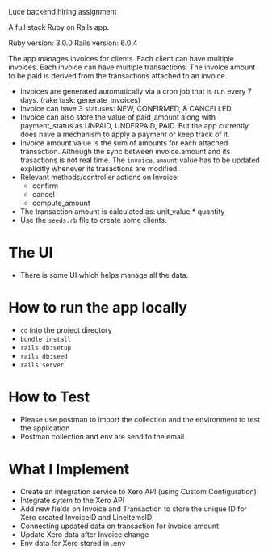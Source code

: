 Luce backend hiring assignment

A full stack Ruby on Rails app.

Ruby version: 3.0.0
Rails version: 6.0.4

The app manages invoices for clients.
Each client can have multiple invoices. Each invoice can have multiple transactions. The invoice amount to be paid is derived from the transactions attached to an invoice.

- Invoices are generated automatically via a cron job that is run every 7 days. (rake task: generate_invoices)
- Invoice can have 3 statuses: NEW, CONFIRMED, & CANCELLED
- Invoice can also store the value of paid_amount along with payment_status as UNPAID, UNDERPAID, PAID. But the app currently does have a mechanism to apply a payment or keep track of it.
- Invoice amount value is the sum of amounts for each attached transaction. Although the sync between invoice.amount and its trasactions is not real time. The `invoice.amount` value has to be updated explicitly whenever its trasactions are modified.
- Relevant methods/controller actions on Invoice:
  - confirm
  - cancel
  - compute_amount
- The transaction amount is calculated as: unit_value * quantity
- Use the `seeds.rb` file to create some clients.

# The UI
- There is some UI which helps manage all the data.

# How to run the app locally
- `cd` into the project directory
- `bundle install`
- `rails db:setup`
- `rails db:seed`
- `rails server`

# How to Test
- Please use postman to import the collection and the environment to test the application 
- Postman collection and env are send to the email

# What I Implement
- Create an integration service to Xero API (using Custom Configuration)
- Integrate sytem to the Xero API
- Add new fields on Invoice and Transaction to store the unique ID for Xero created InvoiceID and LineItemsID
- Connecting updated data on transaction for invoice amount
- Update Xero data after Invoice change
- Env data for Xero stored in .env   
